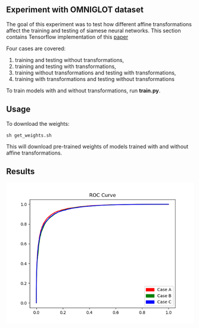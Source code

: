 ## Experiment with OMNIGLOT dataset

The goal of this experiment was to test how different affine transformations affect the training and testing of siamese neural networks.
This section contains Tensorflow implementation of this [paper](https://www.cs.cmu.edu/~rsalakhu/papers/oneshot1.pdf)

Four cases are covered: 
1. training and testing without transformations,
2. training and testing with transformations,
3. training without transformations and testing with transformations,
4. training with transformations and testing without transformations 

To train models with and without transformations, run **train.py**.

## Usage

To download the weights:
```
sh get_weights.sh
```

This will download pre-trained weights of models trained with and without affine transformations. 

## Results

![ROC curve](./roc.png)
